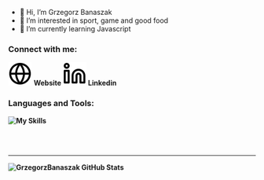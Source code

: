 - 👋 Hi, I’m Grzegorz Banaszak
- 👀 I’m interested in sport, game and good food
- 🌱 I’m currently learning Javascript

### Connect with me:

[![website](./img/globe-light.svg)](https://code-with-grzegorz.com) <b>Website
[![website](./img/linkedin-light.svg)](https://www.linkedin.com/in/grzegorz-banaszak/) <b>Linkedin

### Languages and Tools:

![My Skills](https://skillicons.dev/icons?i=js,ts,html,css,sass,styledcomponents,react,nodejs,firebase,mongodb,graphql,git,github,vscode)

<br />
<br />

---

  <img align="center" alt="GrzegorzBanaszak GitHub Stats" src="https://github-readme-stats.vercel.app/api?username=GrzegorzBanaszak&show_icons=true&hide_border=false&title_color=ffffff&icon_color=FFE400&bg_color=023E8A&text_color=ffffff&border_color=03045E" />
